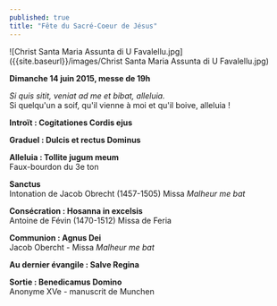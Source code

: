 ```yaml
---
published: true
title: "Fête du Sacré-Coeur de Jésus"
---
```



![Christ Santa Maria Assunta di U Favalellu.jpg]({{site.baseurl}}/images/Christ Santa Maria Assunta di U Favalellu.jpg)


**Dimanche 14 juin 2015, messe de 19h**  

*Si quis sitit, veniat ad me et bibat, alleluia.*  
Si quelqu'un a soif, qu'il vienne à moi et qu'il boive, alleluia !

**Introït : Cogitationes Cordis ejus**  

**Graduel : Dulcis et rectus Dominus**  

**Alleluia : Tollite jugum meum**  
Faux-bourdon du 3e ton

**Sanctus**  
Intonation de Jacob Obrecht (1457-1505) Missa *Malheur me bat*  

**Consécration : Hosanna in excelsis**  
Antoine de Févin (1470-1512) Missa de Feria  

**Communion : Agnus Dei**  
Jacob Obercht - Missa *Malheur me bat*  

**Au dernier évangile : Salve Regina**

**Sortie : Benedicamus Domino**  
Anonyme XVe - manuscrit de Munchen
